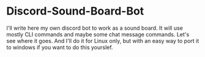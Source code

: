 # Discord-Sound-Board-Bot

I'll write here my own discord bot to work as a sound board.
It will use mostly CLI commands and maybe some chat message commands.
Let's see where it goes.
And I'll do it for Linux only, but with an easy way to port it to windows if you want to do this yourslef.
